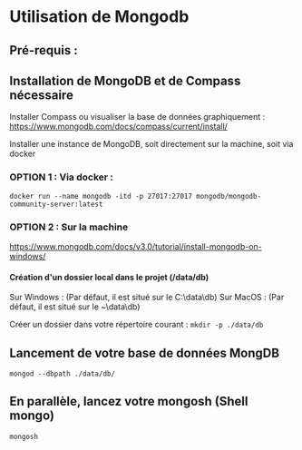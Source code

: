 # Utilisation de Mongodb

## Pré-requis :

## Installation de MongoDB et de Compass nécessaire

Installer Compass ou visualiser la base de données graphiquement :
https://www.mongodb.com/docs/compass/current/install/

Installer une instance de MongoDB, soit directement sur la machine, soit via docker

### OPTION 1 : Via docker :

```docker run --name mongodb -itd -p 27017:27017 mongodb/mongodb-community-server:latest```

### OPTION 2 : Sur la machine

https://www.mongodb.com/docs/v3.0/tutorial/install-mongodb-on-windows/

#### Création d'un dossier local dans le projet (/data/db)

Sur Windows : (Par défaut, il est situé sur le C:\data\db)
Sur MacOS   : (Par défaut, il est situé sur le ~\data\db)

Créer un dossier dans votre répertoire courant :
```mkdir -p ./data/db```

## Lancement de votre base de données MongDB

```mongod --dbpath ./data/db/```

## En parallèle, lancez votre mongosh (Shell mongo)

```mongosh```

###  
